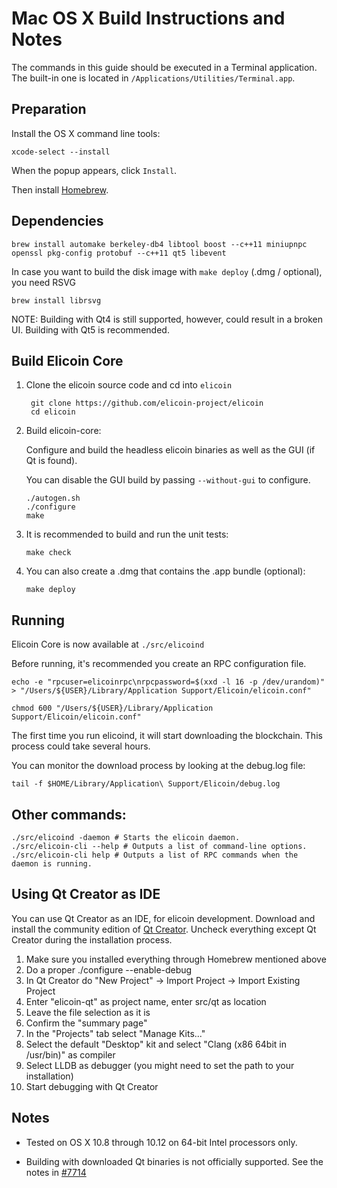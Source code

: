 Mac OS X Build Instructions and Notes
====================================
The commands in this guide should be executed in a Terminal application.
The built-in one is located in `/Applications/Utilities/Terminal.app`.

Preparation
-----------
Install the OS X command line tools:

`xcode-select --install`

When the popup appears, click `Install`.

Then install [Homebrew](http://brew.sh).

Dependencies
----------------------

    brew install automake berkeley-db4 libtool boost --c++11 miniupnpc openssl pkg-config protobuf --c++11 qt5 libevent

In case you want to build the disk image with `make deploy` (.dmg / optional), you need RSVG

    brew install librsvg

NOTE: Building with Qt4 is still supported, however, could result in a broken UI. Building with Qt5 is recommended.

Build Elicoin Core
------------------------

1. Clone the elicoin source code and cd into `elicoin`

        git clone https://github.com/elicoin-project/elicoin
        cd elicoin

2.  Build elicoin-core:

    Configure and build the headless elicoin binaries as well as the GUI (if Qt is found).

    You can disable the GUI build by passing `--without-gui` to configure.

        ./autogen.sh
        ./configure
        make

3.  It is recommended to build and run the unit tests:

        make check

4.  You can also create a .dmg that contains the .app bundle (optional):

        make deploy

Running
-------

Elicoin Core is now available at `./src/elicoind`

Before running, it's recommended you create an RPC configuration file.

    echo -e "rpcuser=elicoinrpc\nrpcpassword=$(xxd -l 16 -p /dev/urandom)" > "/Users/${USER}/Library/Application Support/Elicoin/elicoin.conf"

    chmod 600 "/Users/${USER}/Library/Application Support/Elicoin/elicoin.conf"

The first time you run elicoind, it will start downloading the blockchain. This process could take several hours.

You can monitor the download process by looking at the debug.log file:

    tail -f $HOME/Library/Application\ Support/Elicoin/debug.log

Other commands:
-------

    ./src/elicoind -daemon # Starts the elicoin daemon.
    ./src/elicoin-cli --help # Outputs a list of command-line options.
    ./src/elicoin-cli help # Outputs a list of RPC commands when the daemon is running.

Using Qt Creator as IDE
------------------------
You can use Qt Creator as an IDE, for elicoin development.
Download and install the community edition of [Qt Creator](https://www.qt.io/download/).
Uncheck everything except Qt Creator during the installation process.

1. Make sure you installed everything through Homebrew mentioned above
2. Do a proper ./configure --enable-debug
3. In Qt Creator do "New Project" -> Import Project -> Import Existing Project
4. Enter "elicoin-qt" as project name, enter src/qt as location
5. Leave the file selection as it is
6. Confirm the "summary page"
7. In the "Projects" tab select "Manage Kits..."
8. Select the default "Desktop" kit and select "Clang (x86 64bit in /usr/bin)" as compiler
9. Select LLDB as debugger (you might need to set the path to your installation)
10. Start debugging with Qt Creator

Notes
-----

* Tested on OS X 10.8 through 10.12 on 64-bit Intel processors only.

* Building with downloaded Qt binaries is not officially supported. See the notes in [#7714](https://github.com/bitcoin/bitcoin/issues/7714)
